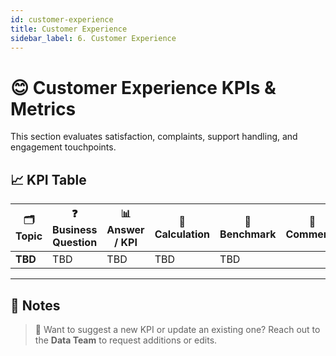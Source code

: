 ```yaml
---
id: customer-experience
title: Customer Experience
sidebar_label: 6. Customer Experience
---
```


# 😊 Customer Experience KPIs & Metrics

This section evaluates satisfaction, complaints, support handling, and engagement touchpoints.

## 📈 KPI Table

| 🗂️ Topic         | ❓ Business Question                      | 📊 Answer / KPI       | 🧮 Calculation                        | 🎯 Benchmark | 💬 Comments |
|------------------|------------------------------------------|-----------------------|----------------------------------------|--------------|-------------|
| **TBD**       | TBD | TBD          | TBD       | TBD          |             |

---

## 📝 Notes

> 🔄 Want to suggest a new KPI or update an existing one? Reach out to the **Data Team** to request additions or edits.
